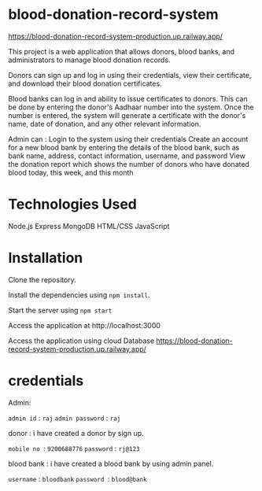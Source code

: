 # blood-donation-record-system
https://blood-donation-record-system-production.up.railway.app/

This project is a web application that allows donors, blood banks, and administrators to manage blood donation records. 

Donors can sign up and log in using their credentials, view their certificate, and download their blood donation certificates.

Blood banks can log in and ability to issue certificates to donors. This can be done by entering the donor's Aadhaar number into the system. Once the number is entered, the system will generate a certificate with the donor's name, date of donation, and any other relevant information.

Admin can :
Login to the system using their credentials
Create an account for a new blood bank by entering the details of the blood bank, such as bank name, address, contact information, username, and password
View the donation report which shows the number of donors who have donated blood today, this week, and this month

# Technologies Used
Node.js
Express
MongoDB
HTML/CSS
JavaScript

# Installation
Clone the repository.

Install the dependencies using `npm install`.

Start the server using `npm start`

Access the application at http://localhost:3000

Access the application using cloud Database https://blood-donation-record-system-production.up.railway.app/

# credentials

Admin:

`admin id` : `raj`
`admin password` : `raj`

donor : i have created a donor by sign up.

`mobile no `: `9200688776`
`password` : `rj@123`

blood bank : i have created a blood bank by using admin panel.

`username` : `bloodbank`
`password `: `blood@bank`


